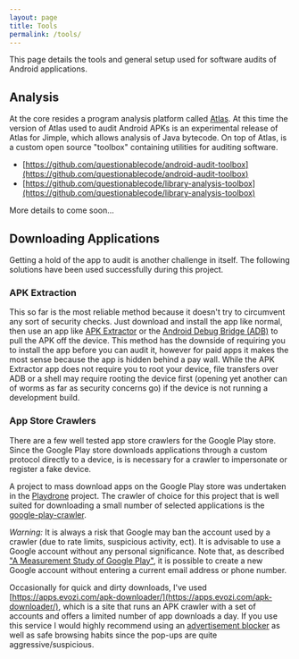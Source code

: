 ```yaml
---
layout: page
title: Tools
permalink: /tools/
---
```


This page details the tools and general setup used for software audits of Android applications.

## Analysis
At the core resides a program analysis platform called [Atlas](https://www.ensoftcorp.com/atlas/).  At this time the version of Atlas used to audit Android APKs is an experimental release of Atlas for Jimple, which allows analysis of Java bytecode.  On top of Atlas, is a custom open source "toolbox" containing utilities for auditing software.

- [https://github.com/questionablecode/android-audit-toolbox](https://github.com/questionablecode/android-audit-toolbox)
- [https://github.com/questionablecode/library-analysis-toolbox](https://github.com/questionablecode/library-analysis-toolbox)

More details to come soon...

## Downloading Applications
Getting a hold of the app to audit is another challenge in itself.  The following solutions have been used successfully during this project.

### APK Extraction
This so far is the most reliable method because it doesn't try to circumvent any sort of security checks.  Just download and install the app like normal, then use an app like [APK Extractor](https://questionablecode.org/apk_extractor_3.0/) or the [Android Debug Bridge (ADB)](https://developer.android.com/tools/help/adb.html) to pull the APK off the device.  This method has the downside of requiring you to install the app before you can audit it, however for paid apps it makes the most sense because the app is hidden behind a pay wall.  While the APK Extractor app does not require you to root your device, file transfers over ADB or a shell may require rooting the device first (opening yet another can of worms as far as security concerns go) if the device is not running a development build.

### App Store Crawlers
There are a few well tested app store crawlers for the Google Play store.  Since the Google Play store downloads applications through a custom protocol directly to a device, is is necessary for a crawler to impersonate or register a fake device.

A project to mass download apps on the Google Play store was undertaken in the [Playdrone](https://github.com/nviennot/playdrone) project. The crawler of choice for this project that is well suited for downloading a small number of selected applications is the [google-play-crawler](https://github.com/Akdeniz/google-play-crawler). 

*Warning:* It is always a risk that Google may ban the account used by a crawler (due to rate limits, suspicious activity, ect). It is advisable to use a Google account without any personal significance. Note that, as described ["A Measurement Study of Google Play"](http://viennot.com/playdrone.pdf), it is possible to create a new Google account without entering a current email address or phone number.

Occasionally for quick and dirty downloads, I've used [https://apps.evozi.com/apk-downloader/](https://apps.evozi.com/apk-downloader/), which is a site that runs an APK crawler with a set of accounts and offers a limited number of app downloads a day.  If you use this service I would highly recommend using an [advertisement blocker](https://adblockplus.org/) as well as safe browsing habits since the pop-ups are quite aggressive/suspicious.